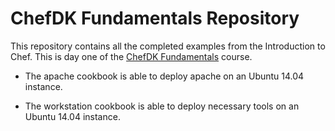 # ChefDK Fundamentals Repository

This repository contains all the completed examples from the Introduction to
Chef. This is day one of the 
[ChefDK Fundamentals](https://github.com/chef-training/chefdk-fundamentals) 
course.

* The apache cookbook is able to deploy apache on an Ubuntu 14.04 instance.

* The workstation cookbook is able to deploy necessary tools on an Ubuntu 14.04 
instance.

